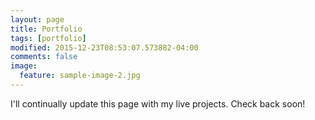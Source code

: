 ```yaml
---
layout: page
title: Portfolio
tags: [portfolio]
modified: 2015-12-23T08:53:07.573882-04:00
comments: false
image:
  feature: sample-image-2.jpg
---
```


I'll continually update this page with my live projects. Check back soon!

